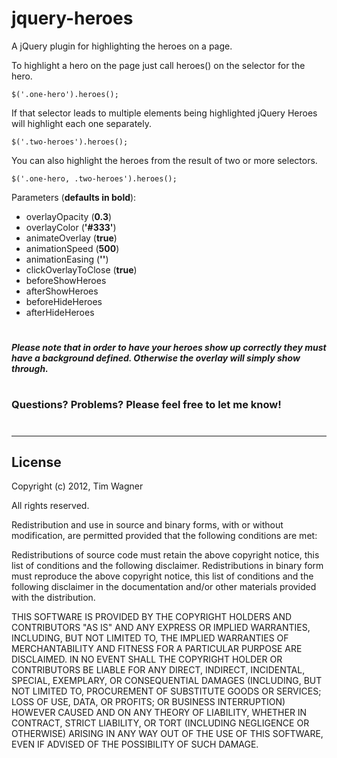 jquery-heroes
=============

A jQuery plugin for highlighting the heroes on a page.

To highlight a hero on the page just call heroes() on the selector for the hero.

    $('.one-hero').heroes();

If that selector leads to multiple elements being highlighted jQuery Heroes will highlight each one separately.

    $('.two-heroes').heroes();

You can also highlight the heroes from the result of two or more selectors.

    $('.one-hero, .two-heroes').heroes();

Parameters (**defaults in bold**):

* overlayOpacity (**0.3**)
* overlayColor (**'#333'**)
* animateOverlay (**true**)
* animationSpeed (**500**)
* animationEasing (**''**)
* clickOverlayToClose (**true**)
* beforeShowHeroes
* afterShowHeroes
* beforeHideHeroes
* afterHideHeroes

#  

__*Please note that in order to have your heroes show up correctly they must have a background defined. Otherwise the overlay will simply show through.*__

#  

### Questions? Problems? Please feel free to let me know!

#  

----

License
-------
Copyright (c) 2012, Tim Wagner

All rights reserved.

Redistribution and use in source and binary forms, with or without modification, are permitted provided that the following conditions are met:

Redistributions of source code must retain the above copyright notice, this list of conditions and the following disclaimer.
Redistributions in binary form must reproduce the above copyright notice, this list of conditions and the following disclaimer in the documentation 
and/or other materials provided with the distribution.

THIS SOFTWARE IS PROVIDED BY THE COPYRIGHT HOLDERS AND CONTRIBUTORS "AS IS" AND ANY EXPRESS OR IMPLIED WARRANTIES, INCLUDING, BUT NOT LIMITED TO, THE IMPLIED WARRANTIES OF MERCHANTABILITY AND FITNESS FOR A PARTICULAR PURPOSE ARE DISCLAIMED. IN NO EVENT SHALL THE COPYRIGHT HOLDER OR CONTRIBUTORS BE LIABLE FOR ANY DIRECT, INDIRECT, INCIDENTAL, SPECIAL, EXEMPLARY, OR CONSEQUENTIAL DAMAGES (INCLUDING, BUT NOT LIMITED TO, PROCUREMENT OF SUBSTITUTE GOODS OR SERVICES; LOSS OF USE, DATA, OR PROFITS; OR BUSINESS INTERRUPTION) HOWEVER CAUSED AND ON ANY THEORY OF LIABILITY, WHETHER IN CONTRACT, STRICT LIABILITY, OR TORT (INCLUDING NEGLIGENCE OR OTHERWISE) ARISING IN ANY WAY OUT OF THE USE OF THIS SOFTWARE, EVEN IF ADVISED OF THE POSSIBILITY OF SUCH DAMAGE.